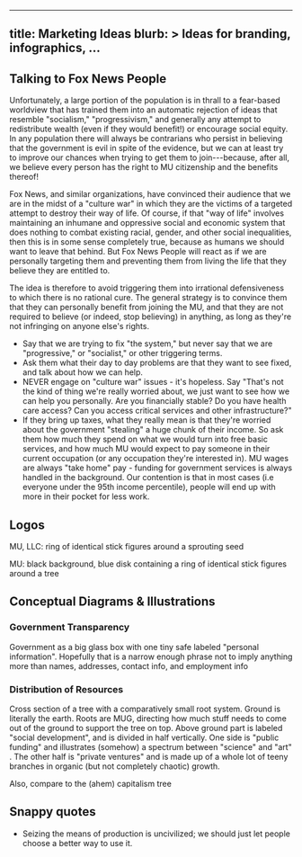 ------------------------
title: Marketing Ideas
blurb: >
  Ideas for branding, infographics, ...
------------------------

## Talking to Fox News People

Unfortunately, a large portion of the population is in thrall to a fear-based worldview that has trained them into an automatic rejection of ideas that resemble "socialism," "progressivism," and generally any attempt to redistribute wealth (even if they would benefit!) or encourage social equity. In any population there will always be contrarians who persist in believing that the government is evil in spite of the evidence, but we can at least try to improve our chances when trying to get them to join---because, after all, we believe every person has the right to MU citizenship and the benefits thereof!

Fox News, and similar organizations, have convinced their audience that we are in the midst of a "culture war" in which they are the victims of a targeted attempt to destroy their way of life. Of course, if that "way of life" involves maintaining an inhumane and oppressive social and economic system that does nothing to combat existing racial, gender, and other social inequalities, then this is in some sense completely true, because as humans we should want to leave that behind. But Fox News People will react as if we are personally targeting them and preventing them from living the life that they believe they are entitled to.

The idea is therefore to avoid triggering them into irrational defensiveness to which there is no rational cure. The general strategy is to convince them that they can personally benefit from joining the MU, and that they are not required to believe (or indeed, stop believing) in anything, as long as they're not infringing on anyone else's rights.

* Say that we are trying to fix "the system," but never say that we are "progressive," or "socialist," or other triggering terms.
* Ask them what their day to day problems are that they want to see fixed, and talk about how we can help.
* NEVER engage on "culture war" issues - it's hopeless. Say "That's not the kind of thing we're really worried about, we just want to see how we can help you personally. Are you financially stable? Do you have health care access? Can you access critical services and other infrastructure?"
* If they bring up taxes, what they really mean is that they're worried about the government "stealing" a huge chunk of their income. So ask them how much they spend on what we would turn into free basic services, and how much MU would expect to pay someone in their current occupation (or any occupation they're interested in). MU wages are always "take home" pay - funding for government services is always handled in the background. Our contention is that in most cases (i.e everyone under the 95th income percentile), people will end up with more in their pocket for less work.

## Logos

MU, LLC: ring of identical stick figures around a sprouting seed

MU: black background, blue disk containing a ring of identical stick figures around a tree

## Conceptual Diagrams & Illustrations

### Government Transparency

Government as a big glass box with one tiny safe labeled "personal information". Hopefully that is a narrow enough phrase not to imply anything more than names, addresses, contact info, and employment info

### Distribution of Resources

Cross section of a tree with a comparatively small root system. Ground is literally the earth. Roots are MUG, directing how much stuff needs to come out of the ground to support the tree on top. Above ground part is labeled "social development", and is divided in half vertically. One side is "public funding" and illustrates (somehow) a spectrum between "science" and "art" . The other half is "private ventures" and is made up of a whole lot of teeny branches in organic (but not completely chaotic) growth.

Also, compare to the (ahem) capitalism tree

## Snappy quotes

- Seizing the means of production is uncivilized; we should just let people choose a better way to use it.
